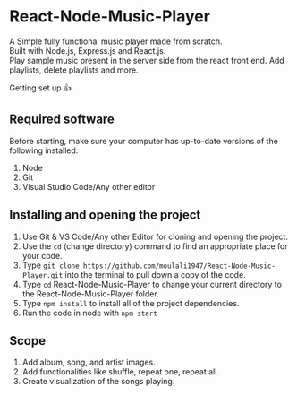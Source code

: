 # React-Node-Music-Player

A Simple fully functional music player made from scratch.<br/>
Built with Node.js, Express.js and React.js.<br/>
Play sample music present in the server side from the react front end.
Add playlists, delete playlists and more.

Getting set up :+1:
## Required software
Before starting, make sure your computer has up-to-date versions of the following installed:
1. Node
2. Git
3. Visual Studio Code/Any other editor

## Installing and opening the project
1. Use Git & VS Code/Any other Editor for cloning and opening the project.
2. Use the `cd` (change directory) command to find an appropriate place for your code.
3. Type `git clone https://github.com/moulali1947/React-Node-Music-Player.git` into the terminal to pull down a copy of the code.
4. Type `cd` React-Node-Music-Player to change your current directory to the React-Node-Music-Player folder.
5. Type `npm install` to install all of the project dependencies.
6. Run the code in node with `npm start`

## Scope
1. Add album, song, and artist images.
2. Add functionalities like shuffle, repeat one, repeat all.
3. Create visualization of the songs playing.
